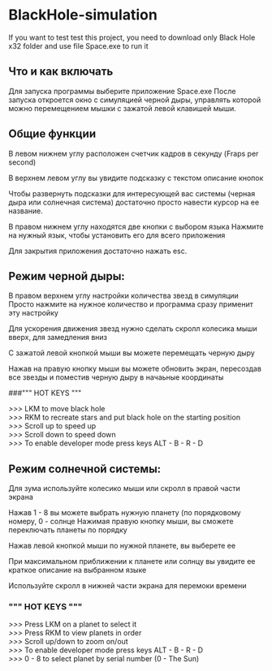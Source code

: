 # BlackHole-simulation

If you want to test test this project, you need to download only Black Hole x32 folder and
use file Space.exe to run it

## Что и как включать

Для запуска программы выберите приложение Space.exe
После запуска откроется окно с симуляцией черной дыры, управлять которой можно перемещением мышки с зажатой левой клавишей мыши.

## Общие функции

В левом нижнем углу расположен счетчик кадров в секунду (Fraps per second)

В верхнем левом углу вы увидите подсказку с текстом описание кнопок

Чтобы развернуть подсказки для интересующей вас системы (черная дыра или солнечная система) достаточно просто навести курсор на ее название.

В правом нижнем углу находятся две кнопки с выбором языка
Нажмите на нужный язык, чтобы установить его для всего приложения

Для закрытия приложения достаточно нажать esc.


## Режим черной дыры:

В правом верхнем углу настройки количества звезд в симуляции
Просто нажмите на нужное количество и программа сразу применит эту настройку

Для ускорения движения звезд нужно сделать скролл колесика мыши вверх, для замедления вниз

С зажатой левой кнопкой мыши вы можете перемещать черную дыру

Нажав на правую кнопку мыши вы можете обновить экран, пересоздав все звезды и поместив черную дыру в начаьные координаты

###""" HOT KEYS """  

*>>>* LKM to move black hole  
*>>>* RKM to recreate stars and put black hole on the starting position  
*>>>* Scroll up to speed up  
*>>>* Scroll down to speed down  
*>>>* To enable developer mode press keys ALT - B - R - D  


## Режим солнечной системы:

Для зума используйте колесико мыши или скролл в правой части экрана

Нажав 1 - 8 вы можете выбрать нужную планету (по порядковому номеру, 0 - солнце
Нажимая правую кнопку мыши, вы сможете переключать планеты по порядку

Нажав левой кнопкой мыши по нужной планете, вы выберете ее

При максимальном приближении к планете или солнцу вы увидите ее краткое описание на выбранном языке

Используйте скролл в нижней части экрана для перемоки времени

### """ HOT KEYS """  

*>>>* Press LKM on a planet to select it  
*>>>* Press RKM to view planets in order  
*>>>* Scroll up/down to zoom on/out  
*>>>* To enable developer mode press keys ALT - B - R - D  
*>>>* 0 - 8 to select planet by serial number (0 - The Sun)  
